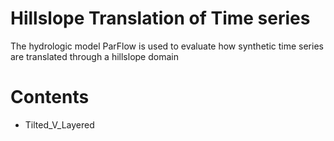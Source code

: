 # Hillslope Translation of Time series

The hydrologic model ParFlow is used to evaluate how synthetic time series are
translated through a hillslope domain

# Contents

* Tilted_V_Layered
